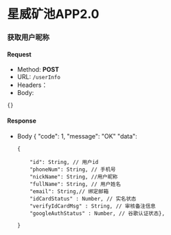 # 星威矿池APP2.0 
	
### 获取用户昵称

#### Request
- Method: **POST**
- URL:  ```/userInfo```
- Headers：
- Body:

```
{}
```

#### Response
- Body
{
  "code": 1,
  "message": "OK"
  "data": 
  
  ```
  {
  
      "id": String, // 用户id
      "phoneNum": String, // 手机号
      "nickName": String, //用户昵称
      "fullName": String, // 用户姓名
      "email": String,// 绑定邮箱
      "idCardStatus" : Number, // 实名状态
      "verifyIdCardMsg" : String, // 审核备注信息
      "googleAuthStatus" : Number, // 谷歌认证状态},

  }
```
